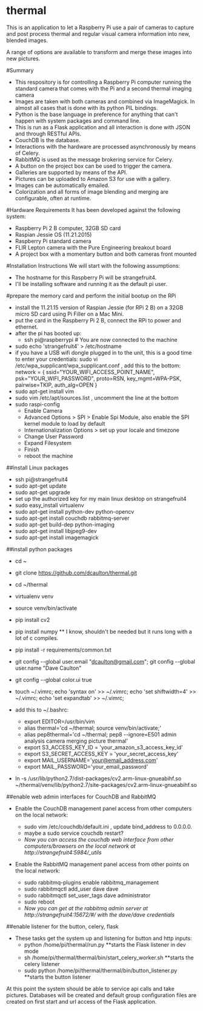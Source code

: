 # thermal
This is an application to let a Raspberry Pi use a pair of cameras to capture and post process thermal and regular visual camera information into new, blended images.  

A range of options are available to transform and merge these images into new pictures.


#Summary 
- This respository is for controlling a Raspberry Pi computer running the standard camera that comes with the Pi and a second thermal imaging camera
- Images are taken with both cameras and combined via ImageMagick.  In almost all cases that is done with its python PIL bindings.
- Python is the base language in preference for anything that can't happen with system packages and command line.
- This is run as a Flask application and all interaction is done with JSON and through RESTful APIs.
- CouchDB is the database.
- Interactions with the hardware are processed asynchronously by means of Celery.
- RabbitMQ is used as the message brokering service for Celery.
- A button on the project box can be used to trigger the camera.
- Galleries are supported by means of the API.
- Pictures can be uploaded to Amazon S3 for use with a gallery.
- Images can be automatically emailed.
- Colorization and all forms of image blending and merging are configurable, often at runtime.

#Hardware Requirements
It has been developed against the following system:
- Raspberry Pi 2 B computer, 32GB SD card
- Raspian Jessie OS (11.21.2015)
- Raspberry Pi standard camera
- FLIR Lepton camera with the Pure Engineering breakout board
- A project box with a momentary button and both cameras front mounted

#Installation Instructions
We will start with the following assumptions:
- The hostname for this Raspberry Pi will be strangefruit4.
- I'll be installing software and running it as the default pi user.

#prepare the memory card and perform the initial bootup on the RPi
- install the 11.21.15 version of Raspian Jessie (for RPi 2 B) on a 32GB micro SD card using Pi Filler on a Mac Mini.
- put the card in the Raspberry Pi 2 B, connect the RPi to power and ethernet.  
- after the pi has booted up:
  - ssh pi@raspberrypi # You are now connected to the machine
- sudo echo 'strangefruit4' > /etc/hostname
- if you have a USB wifi dongle plugged in to the unit, this is a good time to enter your credentials:
    sudo vi /etc/wpa_supplicant/wpa_supplicant.conf , add this to the bottom:
    network = {
      ssid="YOUR_WIFI_ACCESS_POINT_NAME",
      psk="YOUR_WIFI_PASSWORD",
      proto=RSN,
      key_mgmt=WPA-PSK,
      pairwise=TKIP,
      auth_alg=OPEN
    }
- sudo apt-get install vim
- sudo vim /etc/apt/sources.list , uncomment the line at the bottom
- sudo raspi-config
  - Enable Camera
  - Advanced Options > SPI > Enable Spi Module, also enable the SPI kernel module to load by default
  - Internationalization Options > set up your locale and timezone
  - Change User Password
  - Expand Filesystem
  - Finish
  - reboot the machine

##install Linux packages
- ssh pi@strangefruit4
- sudo apt-get update
- sudo apt-get upgrade
- set up the authorized key for my main linux desktop on strangefruit4
- sudo easy_install virtualenv
- sudo apt-get install python-dev python-opencv
- sudo apt-get install couchdb rabbitmq-server
- sudo apt-get build-dep python-imaging
- sudo apt-get install libjpeg9-dev
- sudo apt-get install imagemagick

##install python packages
- cd ~
- git clone https://github.com/dcaulton/thermal.git
- cd ~/thermal
- virtualenv venv
- source venv/bin/activate
- pip install cv2
- pip install numpy  ** I know, shouldn't be needed but it runs long with a lot of c compiles.  
- pip install -r requirements/common.txt
- git config --global user.email "dcaulton@gmail.com"; git config --global user.name "Dave Caulton"
- git config --global color.ui true
- touch ~/.vimrc; echo 'syntax on' >> ~/.vimrc; echo 'set shiftwidth=4' >> ~/.vimrc; echo 'set expandtab' >> ~/.vimrc;
- add this to ~/.bashrc:  
  - export EDITOR=/usr/bin/vim
  - alias thermal='cd ~/thermal; source venv/bin/activate;'
  - alias pep8thermal='cd ~/thermal; pep8 --ignore=E501 admin analysis camera merging picture thermal'
  - export S3_ACCESS_KEY_ID = 'your_amazon_s3_access_key_id'
  - export S3_SECRET_ACCESS_KEY = 'your_secret_access_key'
  - export MAIL_USERNAME='your@email_address.com'
  - export MAIL_PASSWORD='your_email_password'

- ln -s /usr/lib/python2.7/dist-packages/cv2.arm-linux-gnueabihf.so ~/thermal/venv/lib/python2.7/site-packages/cv2.arm-linux-gnueabihf.so

##enable web admin interfaces for CouchDB and RabbitMQ
- Enable the CouchDB management panel access from other computers on the local network:
  - sudo vim /etc/couchdb/default.ini , update bind_address to 0.0.0.0.
  - maybe a sudo service couchdb restart?
  - *Now you can access the couchdb web interface from other computers/browsers on the local network at http://strangefruit4:5984/_utils*

- Enable the RabbitMQ management panel access from other points on the local network:
  - sudo rabbitmq-plugins enable rabbitmq_management
  - sudo rabbitmqctl add_user dave dave
  - sudo rabbitmqctl set_user_tags dave administrator 
  - sudo reboot  
  - *Now you can get at the rabbitmq admin server at http://strangefruit4:15672/#/  with the dave/dave credentials*

##enable listener for the button, celery, flask
- These tasks get the system up and listening for button and http inputs:
  - python /home/pi/thermal/run.py  **starts the Flask listener in dev mode
  - sh /home/pi/thermal/thermal/bin/start_celery_worker.sh  **starts the celery listener
  - sudo python /home/pi/thermal/thermal/bin/button_listener.py  **starts the button listener

At this point the system should be able to service api calls and take pictures.  Databases will be created and default group configuration files are created on first start and url access of the Flask application.

